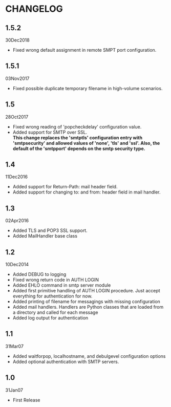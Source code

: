 # CHANGELOG

## 1.5.2

30Dec2018

* Fixed wrong default assignment in remote SMPT port configuration.

## 1.5.1

03Nov2017

* Fixed possible duplicate temporary filename in high-volume scenarios.

## 1.5 

28Oct2017

* Fixed wrong reading of 'popcheckdelay' configuration value.
* Added support for SMTP over SSL.  
**This change replaces the 'smtptls' configuration entry with 'smtpsecurity' and allowed values of 'none', 'tls' and 'ssl'. Also, the default of the 'smtpport' depends on the smtp security type.**

## 1.4

11Dec2016

* Added support for Return-Path: mail header field.
* Added support for changing to: and from: header field in mail handler.

## 1.3 

02Apr2016

* Added TLS and POP3 SSL support.
* Added MailHandler base class

## 1.2

10Dec2014

* Added DEBUG to logging
* Fixed wrong return code in AUTH LOGIN
* Added EHLO command in smtp server module
* Added first primitive handling of AUTH LOGIN procedure. Just accept everything for authentication for now.
* Added printing of filename for messagings with missing configuration
* Added mail handlers. Handlers are Python classes that are loaded from a directory and called for each message
* Added log output for authentication

## 1.1

31Mar07

* Added waitforpop, localhostname, and debulgevel configuration options
* Added optional authentication with SMTP servers.

## 1.0

31Jan07

* First Release

